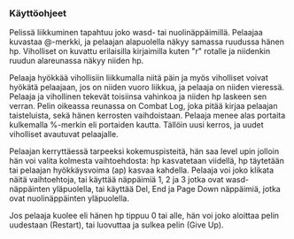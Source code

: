 ### Käyttöohjeet

Pelissä liikkuminen tapahtuu joko wasd- tai nuolinäppäimillä. Pelaajaa kuvastaa @-merkki, ja pelaajan alapuolella näkyy samassa ruudussa hänen hp. Viholliset on kuvattu erilaisilla kirjaimilla kuten "r" rotalle ja niidenkin ruudun alareunassa näkyy niiden hp.

Pelaaja hyökkää vihollisiin liikkumalla niitä päin ja myös viholliset voivat hyökätä pelaajaan, jos on niiden vuoro liikkua, ja pelaaja on niiden vieressä. Pelaaja ja vihollinen tekevät toisiinsa vahinkoa ja niiden hp laskeen sen verran. Pelin oikeassa reunassa on Combat Log, joka pitää kirjaa pelaajan taisteluista, sekä hänen kerrosten vaihdoistaan. Pelaaja menee alas portaita kulkemalla %-merkin eli portaiden kautta. Tällöin uusi kerros, ja uudet viholliset avautuvat pelaajalle.

Pelaajan kerryttäessä tarpeeksi kokemuspisteitä, hän saa level upin jolloin hän voi valita kolmesta vaihtoehdosta: hp kasvatetaan viidellä, hp täytetään tai pelaajan hyökkäysvoima (ap) kasvaa kahdella. Pelaaja voi joko klikata näitä vaihtoehtoja, tai käyttää näppäimiä 1, 2 ja 3 jotka ovat wasd-näppäinten yläpuolella, tai käyttää Del, End ja Page Down näppäimiä, jotka ovat nuolinäppäinten yläpuolella.

Jos pelaaja kuolee eli hänen hp tippuu 0 tai alle, hän voi joko aloittaa pelin uudestaan (Restart), tai luovuttaa ja sulkea pelin (Give Up).

